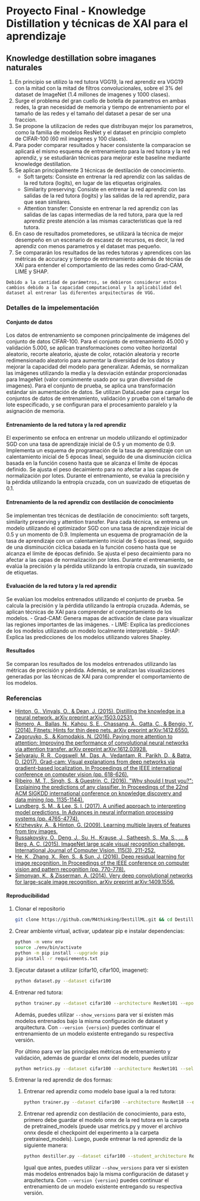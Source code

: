 # Proyecto Final - Knowledge Distillation y técnicas de XAI para el aprendizaje

## Knowledge destillation sobre imaganes naturales

1. En principio se utilizo la red tutora VGG19, la red aprendiz era VGG19 con la mitad con la mitad de filtros convolucionales, sobre el 3% del dataset de ImageNet (1.4 millones de imagenes y 1000 clases).
2. Surge el problema del gran cuello de botella de parametros en ambas redes, la gran necesidad de memoria y tiempo de entrenamiento por el tamaño de las redes y el tamaño del dataset a pesar de ser una fraccion.
3. Se propone la utilizacion de redes que distribuyan mejor los parametros, como la familia de modelos ResNet y el dataset en principio completo de CIFAR-100 (60 mil imagenes y 100 clases).
4. Para poder comparar resultados y hacer consistente la comparacion se aplicará el mismo esquema de entrenamiento para la red tutora y la red aprendiz, y se estudiarán técnicas para mejorar este baseline mediante knowledge destillation.
5. Se aplican principalmente 3 técnicas de destilación de conocimiento.
    - Soft targets: Consiste en entrenar la red aprendiz con las salidas de la red tutora (logits), en lugar de las etiquetas originales.
    - Similarity preserving: Consiste en entrenar la red aprendiz con las salidas de la red tutora (logits) y las salidas de la red aprendiz, para que sean similares.
    - Attention transfer: Consiste en entrenar la red aprendiz con las salidas de las capas intermedias de la red tutora, para que la red aprendiz preste atención a las mismas características que la red tutora.
6. En caso de resultados prometedores, se utilizará la técnica de mejor desempeño en un escenario de escasez de recursos, es decir, la red aprendiz con menos parametros y el dataset mas pequeño.
7. Se compararán los resultados de las redes tutoras y aprendices con las métricas de accuracy y tiempo de entrenamiento además de técnias de XAI para entender el comportamiento de las redes como Grad-CAM, LIME y SHAP.

```plaintext
Debido a la cantidad de parámetros, se debieron considerar estos cambios debido a la capacidad computacional y la aplicabilidad del dataset al entrenar las diferentes arquitecturas de VGG.
```

### Detalles de la impelementación

#### Conjunto de datos

Los datos de entrenamiento se componen principalmente de imágenes del conjunto de datos CIFAR-100. Para el conjunto de entrenamiento 45.000 y validación 5.000, se aplican transformaciones como volteo horizontal aleatorio, recorte aleatorio, ajuste de color, rotación aleatoria y recorte redimensionado aleatorio para aumentar la diversidad de los datos y mejorar la capacidad del modelo para generalizar. Además, se normalizan las imágenes utilizando la media y la desviación estándar proporcionadas para ImageNet (valor comúnmente usado por su gran diversidad de imagenes). Para el conjunto de prueba, se aplica una transformación estándar sin aumentación de datos. Se utilizan DataLoader para cargar los conjuntos de datos de entrenamiento, validación y prueba con el tamaño de lote especificado, y se configuran para el procesamiento paralelo y la asignación de memoria.

#### Entrenamiento de la red tutora y la red aprendiz

El experimento se enfoca en entrenar un modelo utilizando el optimizador SGD con una tasa de aprendizaje inicial de 0.5 y un momento de 0.9. Implementa un esquema de programación de la tasa de aprendizaje con un calentamiento inicial de 5 épocas lineal, seguido de una disminución cíclica basada en la función coseno hasta que se alcanza el límite de épocas definido. Se ajusta el peso decaimiento para no afectar a las capas de normalización por lotes. Durante el entrenamiento, se evalúa la precisión y la pérdida utilizando la entropía cruzada, con un suavizado de etiquetas de 0.1.

#### Entrenamiento de la red aprendiz con destilación de conocimiento

Se implementan tres técnicas de destilación de conocimiento: soft targets, similarity preserving y attention transfer. Para cada técnica, se entrena un modelo utilizando el optimizador SGD con una tasa de aprendizaje inicial de 0.5 y un momento de 0.9. Implementa un esquema de programación de la tasa de aprendizaje con un calentamiento inicial de 5 épocas lineal, seguido de una disminución cíclica basada en la función coseno hasta que se alcanza el límite de épocas definido. Se ajusta el peso decaimiento para no afectar a las capas de normalización por lotes. Durante el entrenamiento, se evalúa la precisión y la pérdida utilizando la entropía cruzada, sin suavizado de etiquetas.

#### Evaluación de la red tutora y la red aprendiz

Se evalúan los modelos entrenados utilizando el conjunto de prueba. Se calcula la precisión y la pérdida utilizando la entropía cruzada. Además, se aplican técnicas de XAI para comprender el comportamiento de los modelos.
    - Grad-CAM: Genera mapas de activación de clase para visualizar las regiones importantes de las imágenes.
    - LIME: Explica las predicciones de los modelos utilizando un modelo localmente interpretable.
    - SHAP: Explica las predicciones de los modelos utilizando valores Shapley.

#### Resultados

Se comparan los resultados de los modelos entrenados utilizando las métricas de precisión y pérdida. Además, se analizan las visualizaciones generadas por las técnicas de XAI para comprender el comportamiento de los modelos.

### Referencias

- [Hinton, G., Vinyals, O., & Dean, J. (2015). Distilling the knowledge in a neural network. arXiv preprint arXiv:1503.02531.](https://arxiv.org/abs/1503.02531)
- [Romero, A., Ballas, N., Kahou, S. E., Chassang, A., Gatta, C., & Bengio, Y. (2014). Fitnets: Hints for thin deep nets. arXiv preprint arXiv:1412.6550.](https://arxiv.org/abs/1412.6550)
- [Zagoruyko, S., & Komodakis, N. (2016). Paying more attention to attention: Improving the performance of convolutional neural networks via attention transfer. arXiv preprint arXiv:1612.03928.](https://arxiv.org/abs/1612.03928)
- [Selvaraju, R. R., Cogswell, M., Das, A., Vedantam, R., Parikh, D., & Batra, D. (2017). Grad-cam: Visual explanations from deep networks via gradient-based localization. In Proceedings of the IEEE international conference on computer vision (pp. 618-626).](https://arxiv.org/abs/1610.02391)
- [Ribeiro, M. T., Singh, S., & Guestrin, C. (2016). "Why should I trust you?": Explaining the predictions of any classifier. In Proceedings of the 22nd ACM SIGKDD international conference on knowledge discovery and data mining (pp. 1135-1144).](https://arxiv.org/abs/1602.04938)
- [Lundberg, S. M., & Lee, S. I. (2017). A unified approach to interpreting model predictions. In Advances in neural information processing systems (pp. 4765-4774).](https://arxiv.org/abs/1705.07874)
- [Krizhevsky, A., & Hinton, G. (2009). Learning multiple layers of features from tiny images.](https://www.cs.toronto.edu/~kriz/cifar.html)
- [Russakovsky, O., Deng, J., Su, H., Krause, J., Satheesh, S., Ma, S., ... & Berg, A. C. (2015). ImageNet large scale visual recognition challenge. International Journal of Computer Vision, 115(3), 211-252.](http://www.image-net.org/challenges/LSVRC/)
- [He, K., Zhang, X., Ren, S., & Sun, J. (2016). Deep residual learning for image recognition. In Proceedings of the IEEE conference on computer vision and pattern recognition (pp. 770-778).](https://arxiv.org/abs/1512.03385)
- [Simonyan, K., & Zisserman, A. (2014). Very deep convolutional networks for large-scale image recognition. arXiv preprint arXiv:1409.1556.](https://arxiv.org/abs/1409.1556)

#### Reproducibilidad

1. Clonar el repositorio

    ```bash
    git clone https://github.com/M4thinking/DestillML.git && cd DestillML
    ```

2. Crear ambiente virtual, activar, updatear pip e instalar dependencias:

    ```bash
    python -m venv env
    source ./env/bin/activate
    python -m pip install --upgrade pip
    pip install -r requirements.txt
    ```

3. Ejecutar dataset a utilizar (cifar10, cifar100, imagenet):

    ```bash
    python dataset.py --dataset cifar100
    ```

4. Entrenar red tutora:

    ```bash
    python trainer.py --dataset cifar100 --architecture ResNet101 --epochs 600 --batch-size 128
    ```

    Además, puedes utilizar ```--show_versions``` para ver si existen más modelos entrenados bajo la misma configuración de dataset y arquitectura. Con ```--version {version}``` puedes continuar el entrenamiento de un modelo existente entregando su respectiva versión.

    Por último para ver las principales métricas de entrenamiento y validación, además de guardar el onnx del modelo, puedes utilizar

    ```bash
    python metrics.py --dataset cifar100 --architecture ResNet101 --select_version 0
    ```

5. Entrenar la red aprendiz de dos formas:
   1. Entrenar red aprendiz como modelo base igual a la red tutora:

        ```bash
        python trainer.py --dataset cifar100 --architecture ResNet18 --epochs 600 --batch-size 128
        ```

   2. Entrenar red aprendiz con destilación de conocimiento, para esto, primero debe guardar el modelo onnx de la red tutora en la carpeta de pretrained_models (puede usar metrics.py y mover el archivo onnx desde el checkpoint del experimento a la carpeta pretrained_models). Luego, puede entrenar la red aprendiz de la siguiente manera:

        ```bash
        python destiller.py --dataset cifar100 --student_architecture ResNet18 --epochs 600 --batch-size 128 --distillation soft_targets --teacher_architecture ResNet101
        ```

        Igual que antes, puedes utilizar ```--show_versions``` para ver si existen más modelos entrenados bajo la misma configuración de dataset y arquitectura. Con ```--version {version}``` puedes continuar el entrenamiento de un modelo existente entregando su respectiva versión.
